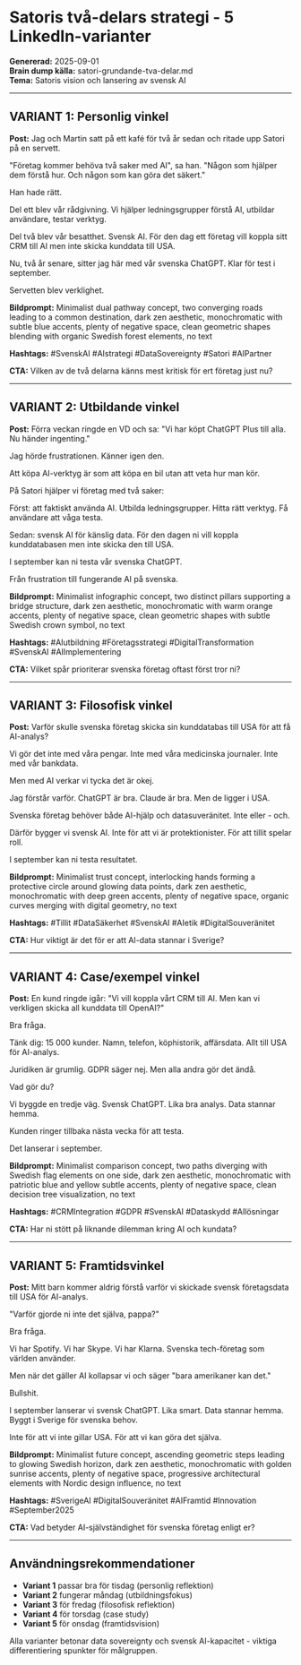 # Satoris två-delars strategi - 5 LinkedIn-varianter

**Genererad:** 2025-09-01  
**Brain dump källa:** satori-grundande-tva-delar.md  
**Tema:** Satoris vision och lansering av svensk AI

---

## VARIANT 1: Personlig vinkel

**Post:**
Jag och Martin satt på ett kafé för två år sedan och ritade upp Satori på en servett.

"Företag kommer behöva två saker med AI", sa han. "Någon som hjälper dem förstå hur. Och någon som kan göra det säkert."

Han hade rätt.

Del ett blev vår rådgivning. Vi hjälper ledningsgrupper förstå AI, utbildar användare, testar verktyg.

Del två blev vår besatthet. Svensk AI. För den dag ett företag vill koppla sitt CRM till AI men inte skicka kunddata till USA.

Nu, två år senare, sitter jag här med vår svenska ChatGPT. Klar för test i september.

Servetten blev verklighet.

**Bildprompt:**
Minimalist dual pathway concept, two converging roads leading to a common destination, dark zen aesthetic, monochromatic with subtle blue accents, plenty of negative space, clean geometric shapes blending with organic Swedish forest elements, no text

**Hashtags:**
#SvenskAI #AIstrategi #DataSovereignty #Satori #AIPartner

**CTA:**
Vilken av de två delarna känns mest kritisk för ert företag just nu?

---

## VARIANT 2: Utbildande vinkel

**Post:**
Förra veckan ringde en VD och sa: "Vi har köpt ChatGPT Plus till alla. Nu händer ingenting."

Jag hörde frustrationen. Känner igen den.

Att köpa AI-verktyg är som att köpa en bil utan att veta hur man kör.

På Satori hjälper vi företag med två saker:

Först: att faktiskt använda AI. Utbilda ledningsgrupper. Hitta rätt verktyg. Få användare att våga testa.

Sedan: svensk AI för känslig data. För den dagen ni vill koppla kunddatabasen men inte skicka den till USA.

I september kan ni testa vår svenska ChatGPT.

Från frustration till fungerande AI på svenska.

**Bildprompt:**
Minimalist infographic concept, two distinct pillars supporting a bridge structure, dark zen aesthetic, monochromatic with warm orange accents, plenty of negative space, clean geometric shapes with subtle Swedish crown symbol, no text

**Hashtags:**
#AIutbildning #Företagsstrategi #DigitalTransformation #SvenskAI #AIImplementering

**CTA:**
Vilket spår prioriterar svenska företag oftast först tror ni?

---

## VARIANT 3: Filosofisk vinkel

**Post:**
Varför skulle svenska företag skicka sin kunddatabas till USA för att få AI-analys?

Vi gör det inte med våra pengar. Inte med våra medicinska journaler. Inte med vår bankdata.

Men med AI verkar vi tycka det är okej.

Jag förstår varför. ChatGPT är bra. Claude är bra. Men de ligger i USA.

Svenska företag behöver både AI-hjälp och datasuveränitet. Inte eller - och.

Därför bygger vi svensk AI. Inte för att vi är protektionister. För att tillit spelar roll.

I september kan ni testa resultatet.

**Bildprompt:**
Minimalist trust concept, interlocking hands forming a protective circle around glowing data points, dark zen aesthetic, monochromatic with deep green accents, plenty of negative space, organic curves merging with digital geometry, no text

**Hashtags:**
#Tillit #DataSäkerhet #SvenskAI #AIetik #DigitalSouveränitet

**CTA:**
Hur viktigt är det för er att AI-data stannar i Sverige?

---

## VARIANT 4: Case/exempel vinkel

**Post:**
En kund ringde igår: "Vi vill koppla vårt CRM till AI. Men kan vi verkligen skicka all kunddata till OpenAI?"

Bra fråga.

Tänk dig: 15 000 kunder. Namn, telefon, köphistorik, affärsdata. Allt till USA för AI-analys.

Juridiken är grumlig. GDPR säger nej. Men alla andra gör det ändå.

Vad gör du?

Vi byggde en tredje väg. Svensk ChatGPT. Lika bra analys. Data stannar hemma.

Kunden ringer tillbaka nästa vecka för att testa.

Det lanserar i september.

**Bildprompt:**
Minimalist comparison concept, two paths diverging with Swedish flag elements on one side, dark zen aesthetic, monochromatic with patriotic blue and yellow subtle accents, plenty of negative space, clean decision tree visualization, no text

**Hashtags:**
#CRMIntegration #GDPR #SvenskAI #Dataskydd #AIlösningar

**CTA:**
Har ni stött på liknande dilemman kring AI och kundata?

---

## VARIANT 5: Framtidsvinkel

**Post:**
Mitt barn kommer aldrig förstå varför vi skickade svensk företagsdata till USA för AI-analys.

"Varför gjorde ni inte det själva, pappa?"

Bra fråga.

Vi har Spotify. Vi har Skype. Vi har Klarna. Svenska tech-företag som världen använder.

Men när det gäller AI kollapsar vi och säger "bara amerikaner kan det."

Bullshit.

I september lanserar vi svensk ChatGPT. Lika smart. Data stannar hemma. Byggt i Sverige för svenska behov.

Inte för att vi inte gillar USA. För att vi kan göra det själva.

**Bildprompt:**
Minimalist future concept, ascending geometric steps leading to glowing Swedish horizon, dark zen aesthetic, monochromatic with golden sunrise accents, plenty of negative space, progressive architectural elements with Nordic design influence, no text

**Hashtags:**
#SverigeAI #DigitalSouveränitet #AIFramtid #Innovation #September2025

**CTA:**
Vad betyder AI-självständighet för svenska företag enligt er?

---

## Användningsrekommendationer

- **Variant 1** passar bra för tisdag (personlig reflektion)
- **Variant 2** fungerar måndag (utbildningsfokus)  
- **Variant 3** för fredag (filosofisk reflektion)
- **Variant 4** för torsdag (case study)
- **Variant 5** för onsdag (framtidsvision)

Alla varianter betonar data sovereignty och svensk AI-kapacitet - viktiga differentiering spunkter för målgruppen.